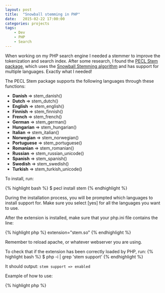 ```yaml
---
layout: post
title:  "Snowball stemming in PHP"
date:   2015-02-22 17:00:00
categories: projects
tags:
    - Dev
    - PHP
    - Search
---
```


When working on my PHP search engine I needed a stemmer to improve the tokenization and search index. After some research, I found the [PECL Stem package](http://pecl.php.net/package/stem), which uses the [Snowball Stemming algorithm](http://snowball.tartarus.org/texts/introduction.html) and has support for multiple languages. Exactly what I needed!

The PECL Stem package supports the following languages through these functions:

- **Danish** => stem_danish()
- **Dutch** => stem_dutch()
- **English** => stem_english()
- **Finnish** => stem_finnish()
- **French** => stem_french()
- **German** => stem_german()
- **Hungarian** => stem_hungarian()
- **Italian** => stem_italian()
- **Norwegian** => stem_norwegian()
- **Portuguese** => stem_portuguese()
- **Romanian** => stem_romanian()
- **Russian** => stem_russian_unicode()
- **Spanish** => stem_spanish()
- **Swedish** => stem_swedish()
- **Turkish** => stem_turkish_unicode()

To install, run:

{% highlight bash %}
$ pecl install stem
{% endhighlight %}

During the installation process, you will be prompted which languages to install support for. Make sure you select [yes] for all the languages you want to use.

After the extension is installed, make sure that your php.ini file contains the line:

{% highlight php %}
extension="stem.so"
{% endhighlight %}

Remember to reload apache, or whatever webserver you are using.

To check that if the extension has been correctly loaded by PHP, run:
{% highlight bash %}
$ php -i | grep 'stem support'
{% endhighlight %}

It should output: ```stem support => enabled```

Example of how to use:

{% highlight php %}
<?php

echo stem_english('computer'); // Prints the stem "comput"
echo stem_swedish('datorer');  // Prints the stem "dator"

{% endhighlight %}

